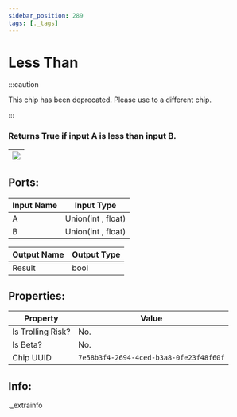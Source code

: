 ```yaml
---
sidebar_position: 289
tags: [._tags]
---
```


# Less Than
:::caution

This chip has been deprecated. Please use to a different chip.

:::

### Returns True if input A is less than input B.

| ![](https://images-ext-2.discordapp.net/external/MPmIaQzlEPmgGWlgi-WxBBXt0Bjv_zWPkg1y1f_sy3s/https/www.recroomcircuits.com/image/circuit/absolute-value?width=206&height=108) |
|-----|

## Ports:

| Input Name | Input Type |
|-----------|-----------|
| A | Union(int , float) |
| B | Union(int , float) |

| Output Name | Output Type |
|-----------|-----------|
| Result | bool |

## Properties:

| Property  | Value |
|-------------------|-----------|
| Is Trolling Risk? | No. |
| Is Beta? | No. |
| Chip UUID | `7e58b3f4-2694-4ced-b3a8-0fe23f48f60f` |

## Info:
._extrainfo